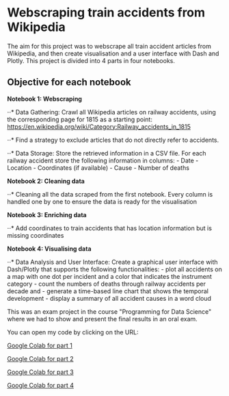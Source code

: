 # Webscraping train accidents from Wikipedia

The aim for this project was to webscrape all train accident articles from Wikipedia, and then create visualisation and a user interface with Dash and Plotly. 
This project is divided into 4 parts in four notebooks.

## Objective for each notebook

**Notebook 1: Webscraping**

⋅⋅* Data Gathering: Crawl all Wikipedia articles on railway accidents, using the corresponding page for 1815 as a starting point: 
     https://en.wikipedia.org/wiki/Category:Railway_accidents_in_1815
     
⋅⋅* Find a strategy to exclude articles that do not directly refer to accidents.

⋅⋅* Data Storage: Store the retrieved information in a CSV file. For each railway accident 
     store the following information in columns: 
       - Date
       - Location
       - Coordinates (if available)
       - Cause
       - Number of deaths
       
       
       
**Notebook 2: Cleaning data**

⋅⋅* Cleaning all the data scraped from the first notebook. Every column is handled one by one to ensure the data is ready for the visualisation


**Notebook 3: Enriching data**

⋅⋅* Add coordinates to train accidents that has location information but is missing coordinates 


**Notebook 4: Visualising data**

⋅⋅* Data Analysis and User Interface: Create a graphical user interface with Dash/Plotly that supports the following functionalities:
     - plot all accidents on a map with one dot per incident and a color that indicates the instrument category
     - count the numbers of deaths through railway accidents per decade and 
     - generate a time-based line chart that shows the temporal development
     - display a summary of all accident causes in a word cloud




This was an exam project in the course "Programming for Data Science" where we had to show and present the final results in an oral exam.


You can open my code by clicking on the URL: 

[Google Colab for part 1](https://colab.research.google.com/github/Julardzija/Train-project/blob/main/1WebscrapingTrainAccidents.ipynb)

[Google Colab for part 2](https://colab.research.google.com/github/Julardzija/Train-project/blob/main/2CleaningData.ipynb)

[Google Colab for part 3](https://colab.research.google.com/github/Julardzija/Train-project/blob/main/3EnrichData.ipynb)

[Google Colab for part 4](https://colab.research.google.com/github/Julardzija/Train-project/blob/main/Notebooks/4VisualisingTrainAccidents.ipynb)
